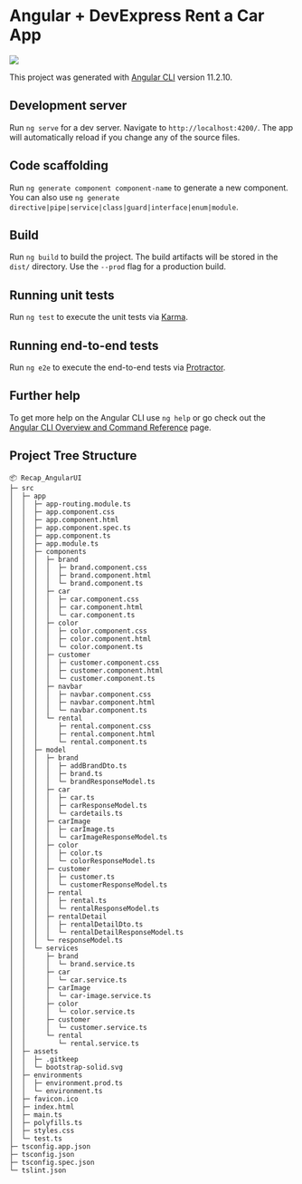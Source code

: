 # Angular + DevExpress Rent a Car App

[<img src="https://github.com/ouzdev/Recap_AngularUI/blob/master/readme-image.png?raw=true">](http://google.com.au/)


This project was generated with [Angular CLI](https://github.com/angular/angular-cli) version 11.2.10.

## Development server

Run `ng serve` for a dev server. Navigate to `http://localhost:4200/`. The app will automatically reload if you change any of the source files.

## Code scaffolding

Run `ng generate component component-name` to generate a new component. You can also use `ng generate directive|pipe|service|class|guard|interface|enum|module`.

## Build

Run `ng build` to build the project. The build artifacts will be stored in the `dist/` directory. Use the `--prod` flag for a production build.

## Running unit tests

Run `ng test` to execute the unit tests via [Karma](https://karma-runner.github.io).

## Running end-to-end tests

Run `ng e2e` to execute the end-to-end tests via [Protractor](http://www.protractortest.org/).

## Further help

To get more help on the Angular CLI use `ng help` or go check out the [Angular CLI Overview and Command Reference](https://angular.io/cli) page.

## Project Tree Structure 
```
📦 Recap_AngularUI
├─ src
│  ├─ app
│  │  ├─ app-routing.module.ts
│  │  ├─ app.component.css
│  │  ├─ app.component.html
│  │  ├─ app.component.spec.ts
│  │  ├─ app.component.ts
│  │  ├─ app.module.ts
│  │  ├─ components
│  │  │  ├─ brand
│  │  │  │  ├─ brand.component.css
│  │  │  │  ├─ brand.component.html
│  │  │  │  └─ brand.component.ts
│  │  │  ├─ car
│  │  │  │  ├─ car.component.css
│  │  │  │  ├─ car.component.html
│  │  │  │  └─ car.component.ts
│  │  │  ├─ color
│  │  │  │  ├─ color.component.css
│  │  │  │  ├─ color.component.html
│  │  │  │  └─ color.component.ts
│  │  │  ├─ customer
│  │  │  │  ├─ customer.component.css
│  │  │  │  ├─ customer.component.html
│  │  │  │  └─ customer.component.ts
│  │  │  ├─ navbar
│  │  │  │  ├─ navbar.component.css
│  │  │  │  ├─ navbar.component.html
│  │  │  │  └─ navbar.component.ts
│  │  │  └─ rental
│  │  │     ├─ rental.component.css
│  │  │     ├─ rental.component.html
│  │  │     └─ rental.component.ts
│  │  ├─ model
│  │  │  ├─ brand
│  │  │  │  ├─ addBrandDto.ts
│  │  │  │  ├─ brand.ts
│  │  │  │  └─ brandResponseModel.ts
│  │  │  ├─ car
│  │  │  │  ├─ car.ts
│  │  │  │  ├─ carResponseModel.ts
│  │  │  │  └─ cardetails.ts
│  │  │  ├─ carImage
│  │  │  │  ├─ carImage.ts
│  │  │  │  └─ carImageResponseModel.ts
│  │  │  ├─ color
│  │  │  │  ├─ color.ts
│  │  │  │  └─ colorResponseModel.ts
│  │  │  ├─ customer
│  │  │  │  ├─ customer.ts
│  │  │  │  └─ customerResponseModel.ts
│  │  │  ├─ rental
│  │  │  │  ├─ rental.ts
│  │  │  │  └─ rentalResponseModel.ts
│  │  │  ├─ rentalDetail
│  │  │  │  ├─ rentalDetailDto.ts
│  │  │  │  └─ rentalDetailResponseModel.ts
│  │  │  └─ responseModel.ts
│  │  └─ services
│  │     ├─ brand
│  │     │  └─ brand.service.ts
│  │     ├─ car
│  │     │  └─ car.service.ts
│  │     ├─ carImage
│  │     │  └─ car-image.service.ts
│  │     ├─ color
│  │     │  └─ color.service.ts
│  │     ├─ customer
│  │     │  └─ customer.service.ts
│  │     └─ rental
│  │        └─ rental.service.ts
│  ├─ assets
│  │  ├─ .gitkeep
│  │  └─ bootstrap-solid.svg
│  ├─ environments
│  │  ├─ environment.prod.ts
│  │  └─ environment.ts
│  ├─ favicon.ico
│  ├─ index.html
│  ├─ main.ts
│  ├─ polyfills.ts
│  ├─ styles.css
│  └─ test.ts
├─ tsconfig.app.json
├─ tsconfig.json
├─ tsconfig.spec.json
└─ tslint.json
```

